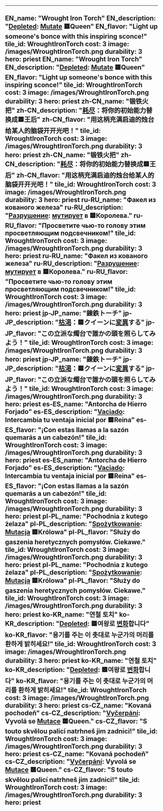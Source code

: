 ---

EN_name: "Wrought Iron Torch"
EN_description: "<u>Depleted</u>: <u>Mutate</u> 🟦Queen"
EN_flavor: "Light up someone's bonce with this inspiring sconce!"
tile_id: WroughtIronTorch
cost: 3
image: /images/WroughtIronTorch.png
durability: 3
hero: priest
EN_name: "Wrought Iron Torch"
EN_description: "<u>Depleted</u>: <u>Mutate</u> 🟦Queen"
EN_flavor: "Light up someone's bonce with this inspiring sconce!"
tile_id: WroughtIronTorch
cost: 3
image: /images/WroughtIronTorch.png
durability: 3
hero: priest
zh-CN_name: "锻铁火把"
zh-CN_description: "<u>耗尽</u>：将你的初始能力替换成🟦王后"
zh-CN_flavor: "用这柄充满启迪的烛台给某人的脑袋开开光吧！"
tile_id: WroughtIronTorch
cost: 3
image: /images/WroughtIronTorch.png
durability: 3
hero: priest
zh-CN_name: "锻铁火把"
zh-CN_description: "<u>耗尽</u>：将你的初始能力替换成🟦王后"
zh-CN_flavor: "用这柄充满启迪的烛台给某人的脑袋开开光吧！"
tile_id: WroughtIronTorch
cost: 3
image: /images/WroughtIronTorch.png
durability: 3
hero: priest
ru-RU_name: "Факел из кованого железа"
ru-RU_description: "<u>Разрушение</u>: <u>мутирует</u> в 🟦Королева."
ru-RU_flavor: "Просветите чью-то голову этим просветляющим подсвечником!"
tile_id: WroughtIronTorch
cost: 3
image: /images/WroughtIronTorch.png
durability: 3
hero: priest
ru-RU_name: "Факел из кованого железа"
ru-RU_description: "<u>Разрушение</u>: <u>мутирует</u> в 🟦Королева."
ru-RU_flavor: "Просветите чью-то голову этим просветляющим подсвечником!"
tile_id: WroughtIronTorch
cost: 3
image: /images/WroughtIronTorch.png
durability: 3
hero: priest
jp-JP_name: "錬鉄トーチ"
jp-JP_description: "<u>枯渇</u>：🟦クイーンに<u>変異</u>する"
jp-JP_flavor: "この立派な燭台で誰かの頭を照らしてみよう！"
tile_id: WroughtIronTorch
cost: 3
image: /images/WroughtIronTorch.png
durability: 3
hero: priest
jp-JP_name: "錬鉄トーチ"
jp-JP_description: "<u>枯渇</u>：🟦クイーンに<u>変異</u>する"
jp-JP_flavor: "この立派な燭台で誰かの頭を照らしてみよう！"
tile_id: WroughtIronTorch
cost: 3
image: /images/WroughtIronTorch.png
durability: 3
hero: priest
es-ES_name: "Antorcha de Hierro Forjado"
es-ES_description: "<u>Vaciado</u>: Intercambia tu ventaja inicial por 🟦Reina"
es-ES_flavor: "¡Con estas llamas a la sazón quemarás a un cabezón!"
tile_id: WroughtIronTorch
cost: 3
image: /images/WroughtIronTorch.png
durability: 3
hero: priest
es-ES_name: "Antorcha de Hierro Forjado"
es-ES_description: "<u>Vaciado</u>: Intercambia tu ventaja inicial por 🟦Reina"
es-ES_flavor: "¡Con estas llamas a la sazón quemarás a un cabezón!"
tile_id: WroughtIronTorch
cost: 3
image: /images/WroughtIronTorch.png
durability: 3
hero: priest
pl-PL_name: "Pochodnia z kutego żelaza"
pl-PL_description: "<u>Spożytkowanie</u>: <u>Mutacja</u> 🟦Królowa"
pl-PL_flavor: "Służy do gaszenia heretycznych pomysłów. Ciekawe."
tile_id: WroughtIronTorch
cost: 3
image: /images/WroughtIronTorch.png
durability: 3
hero: priest
pl-PL_name: "Pochodnia z kutego żelaza"
pl-PL_description: "<u>Spożytkowanie</u>: <u>Mutacja</u> 🟦Królowa"
pl-PL_flavor: "Służy do gaszenia heretycznych pomysłów. Ciekawe."
tile_id: WroughtIronTorch
cost: 3
image: /images/WroughtIronTorch.png
durability: 3
hero: priest
ko-KR_name: "연철 토치"
ko-KR_description: "<u>Depleted</u>: 🟦여왕로 <u>변화</u>합니다"
ko-KR_flavor: "용기를 주는 이 촛대로 누군가의 머리를 환하게 밝히세요!"
tile_id: WroughtIronTorch
cost: 3
image: /images/WroughtIronTorch.png
durability: 3
hero: priest
ko-KR_name: "연철 토치"
ko-KR_description: "<u>Depleted</u>: 🟦여왕로 <u>변화</u>합니다"
ko-KR_flavor: "용기를 주는 이 촛대로 누군가의 머리를 환하게 밝히세요!"
tile_id: WroughtIronTorch
cost: 3
image: /images/WroughtIronTorch.png
durability: 3
hero: priest
cs-CZ_name: "Kovaná pochodeň"
cs-CZ_description: "<u>Vyčerpání</u>: Vyvolá se <u>Mutace</u> 🟦Queen."
cs-CZ_flavor: "S touto skvělou palicí natrhneš jim zadnici!"
tile_id: WroughtIronTorch
cost: 3
image: /images/WroughtIronTorch.png
durability: 3
hero: priest
cs-CZ_name: "Kovaná pochodeň"
cs-CZ_description: "<u>Vyčerpání</u>: Vyvolá se <u>Mutace</u> 🟦Queen."
cs-CZ_flavor: "S touto skvělou palicí natrhneš jim zadnici!"
tile_id: WroughtIronTorch
cost: 3
image: /images/WroughtIronTorch.png
durability: 3
hero: priest
---